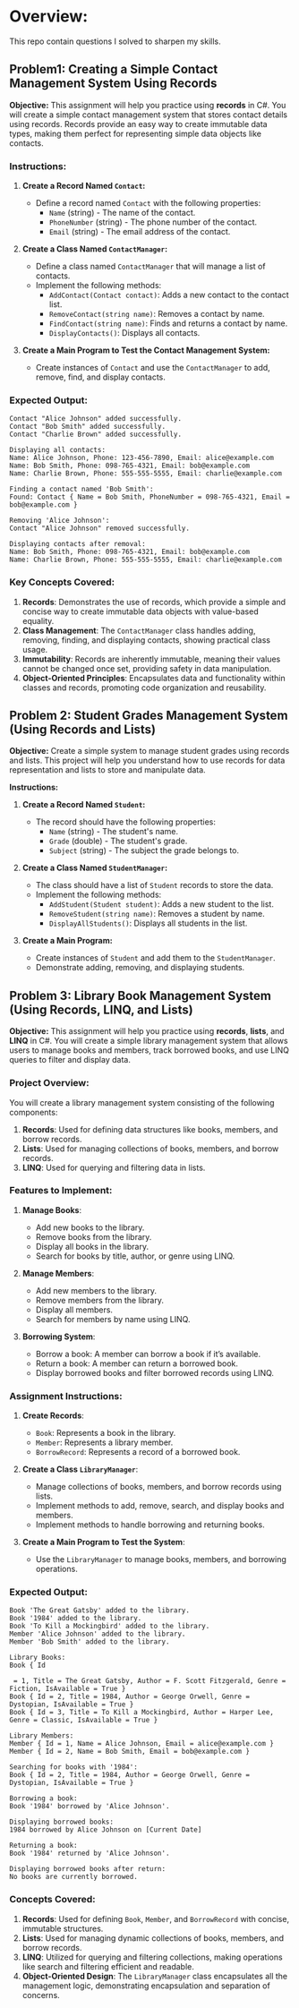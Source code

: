 # Overview:
This repo contain questions I solved to sharpen my skills.

## **Problem1: Creating a Simple Contact Management System Using Records**

**Objective:** This assignment will help you practice using **records** in C#. You will create a simple contact management system that stores contact details using records. Records provide an easy way to create immutable data types, making them perfect for representing simple data objects like contacts.

### **Instructions:**

1. **Create a Record Named `Contact`:**
   - Define a record named `Contact` with the following properties:
     - `Name` (string) - The name of the contact.
     - `PhoneNumber` (string) - The phone number of the contact.
     - `Email` (string) - The email address of the contact.

2. **Create a Class Named `ContactManager`:**
   - Define a class named `ContactManager` that will manage a list of contacts.
   - Implement the following methods:
     - `AddContact(Contact contact)`: Adds a new contact to the contact list.
     - `RemoveContact(string name)`: Removes a contact by name.
     - `FindContact(string name)`: Finds and returns a contact by name.
     - `DisplayContacts()`: Displays all contacts.

3. **Create a Main Program to Test the Contact Management System:**
   - Create instances of `Contact` and use the `ContactManager` to add, remove, find, and display contacts.


### **Expected Output:**

```
Contact "Alice Johnson" added successfully.
Contact "Bob Smith" added successfully.
Contact "Charlie Brown" added successfully.

Displaying all contacts:
Name: Alice Johnson, Phone: 123-456-7890, Email: alice@example.com
Name: Bob Smith, Phone: 098-765-4321, Email: bob@example.com
Name: Charlie Brown, Phone: 555-555-5555, Email: charlie@example.com

Finding a contact named 'Bob Smith':
Found: Contact { Name = Bob Smith, PhoneNumber = 098-765-4321, Email = bob@example.com }

Removing 'Alice Johnson':
Contact "Alice Johnson" removed successfully.

Displaying contacts after removal:
Name: Bob Smith, Phone: 098-765-4321, Email: bob@example.com
Name: Charlie Brown, Phone: 555-555-5555, Email: charlie@example.com
```

### **Key Concepts Covered:**

1. **Records**: Demonstrates the use of records, which provide a simple and concise way to create immutable data objects with value-based equality.
2. **Class Management**: The `ContactManager` class handles adding, removing, finding, and displaying contacts, showing practical class usage.
3. **Immutability**: Records are inherently immutable, meaning their values cannot be changed once set, providing safety in data manipulation.
4. **Object-Oriented Principles**: Encapsulates data and functionality within classes and records, promoting code organization and reusability.

## **Problem 2: Student Grades Management System (Using Records and Lists)**

**Objective:** Create a simple system to manage student grades using records and lists. This project will help you understand how to use records for data representation and lists to store and manipulate data.

**Instructions:**

1. **Create a Record Named `Student`:**
   - The record should have the following properties:
     - `Name` (string) - The student's name.
     - `Grade` (double) - The student's grade.
     - `Subject` (string) - The subject the grade belongs to.

2. **Create a Class Named `StudentManager`:**
   - The class should have a list of `Student` records to store the data.
   - Implement the following methods:
     - `AddStudent(Student student)`: Adds a new student to the list.
     - `RemoveStudent(string name)`: Removes a student by name.
     - `DisplayAllStudents()`: Displays all students in the list.

3. **Create a Main Program:**
   - Create instances of `Student` and add them to the `StudentManager`.
   - Demonstrate adding, removing, and displaying students.


## **Problem 3: Library Book Management System (Using Records, LINQ, and Lists)**

**Objective:** This assignment will help you practice using **records**, **lists**, and **LINQ** in C#. You will create a simple library management system that allows users to manage books and members, track borrowed books, and use LINQ queries to filter and display data.

### **Project Overview:**

You will create a library management system consisting of the following components:

1. **Records**: Used for defining data structures like books, members, and borrow records.
2. **Lists**: Used for managing collections of books, members, and borrow records.
3. **LINQ**: Used for querying and filtering data in lists.

### **Features to Implement:**

1. **Manage Books**:
   - Add new books to the library.
   - Remove books from the library.
   - Display all books in the library.
   - Search for books by title, author, or genre using LINQ.

2. **Manage Members**:
   - Add new members to the library.
   - Remove members from the library.
   - Display all members.
   - Search for members by name using LINQ.

3. **Borrowing System**:
   - Borrow a book: A member can borrow a book if it’s available.
   - Return a book: A member can return a borrowed book.
   - Display borrowed books and filter borrowed records using LINQ.

### **Assignment Instructions:**

1. **Create Records**:
   - `Book`: Represents a book in the library.
   - `Member`: Represents a library member.
   - `BorrowRecord`: Represents a record of a borrowed book.

2. **Create a Class `LibraryManager`**:
   - Manage collections of books, members, and borrow records using lists.
   - Implement methods to add, remove, search, and display books and members.
   - Implement methods to handle borrowing and returning books.

3. **Create a Main Program to Test the System**:
   - Use the `LibraryManager` to manage books, members, and borrowing operations.

### **Expected Output:**

```
Book 'The Great Gatsby' added to the library.
Book '1984' added to the library.
Book 'To Kill a Mockingbird' added to the library.
Member 'Alice Johnson' added to the library.
Member 'Bob Smith' added to the library.

Library Books:
Book { Id

 = 1, Title = The Great Gatsby, Author = F. Scott Fitzgerald, Genre = Fiction, IsAvailable = True }
Book { Id = 2, Title = 1984, Author = George Orwell, Genre = Dystopian, IsAvailable = True }
Book { Id = 3, Title = To Kill a Mockingbird, Author = Harper Lee, Genre = Classic, IsAvailable = True }

Library Members:
Member { Id = 1, Name = Alice Johnson, Email = alice@example.com }
Member { Id = 2, Name = Bob Smith, Email = bob@example.com }

Searching for books with '1984':
Book { Id = 2, Title = 1984, Author = George Orwell, Genre = Dystopian, IsAvailable = True }

Borrowing a book:
Book '1984' borrowed by 'Alice Johnson'.

Displaying borrowed books:
1984 borrowed by Alice Johnson on [Current Date]

Returning a book:
Book '1984' returned by 'Alice Johnson'.

Displaying borrowed books after return:
No books are currently borrowed.
```

### **Concepts Covered:**

1. **Records**: Used for defining `Book`, `Member`, and `BorrowRecord` with concise, immutable structures.
2. **Lists**: Used for managing dynamic collections of books, members, and borrow records.
3. **LINQ**: Utilized for querying and filtering collections, making operations like search and filtering efficient and readable.
4. **Object-Oriented Design**: The `LibraryManager` class encapsulates all the management logic, demonstrating encapsulation and separation of concerns.

